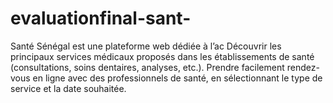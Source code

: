 # evaluationfinal-sant-
Santé Sénégal est une plateforme web dédiée à l’ac  Découvrir les principaux services médicaux proposés dans les établissements de santé (consultations, soins dentaires, analyses, etc.).  Prendre facilement rendez-vous en ligne avec des professionnels de santé, en sélectionnant le type de service et la date souhaitée.  
